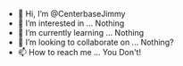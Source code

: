 - 👋 Hi, I’m @CenterbaseJimmy
- 👀 I’m interested in ... Nothing
- 🌱 I’m currently learning ... Nothing
- 💞️ I’m looking to collaborate on ... Nothing?
- 📫 How to reach me ... You Don't!

<!---
CenterbaseJimmy/CenterbaseJimmy is a ✨ special ✨ repository because its `README.md` (this file) appears on your GitHub profile.
You can click the Preview link to take a look at your changes.
--->
